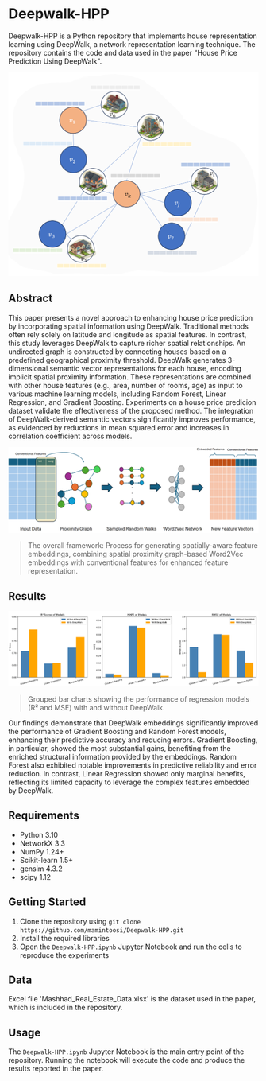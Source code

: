 # Deepwalk-HPP

Deepwalk-HPP is a Python repository that implements house representation learning using DeepWalk, a network representation learning technique. The repository contains the code and data used in the paper "House Price Prediction Using DeepWalk".

![](images/graph.png)

## Abstract

This paper presents a novel approach to enhancing house price prediction by incorporating spatial information using DeepWalk. Traditional methods often rely solely on latitude and longitude as spatial features. In contrast, this study leverages DeepWalk to capture richer spatial relationships. An undirected graph is constructed by connecting houses based on a predefined geographical proximity threshold. DeepWalk generates 3-dimensional semantic vector representations for each house, encoding implicit spatial proximity information. These representations are combined with other house features (e.g., area, number of rooms, age) as input to various machine learning models, including Random Forest, Linear Regression, and Gradient Boosting. Experiments on a house price predicion dataset validate the effectiveness of the proposed method. The integration of DeepWalk-derived semantic vectors significantly improves performance, as evidenced by reductions in mean squared error and increases in correlation coefficient across models.

![](images/proposedModel.png)

> The overall framework: Process for generating spatially-aware feature embeddings, combining spatial proximity graph-based Word2Vec embeddings with conventional features for enhanced feature representation.

## Results

![](images/results.png)

> Grouped bar charts showing the performance of regression models (R² and MSE) with and without DeepWalk.

Our findings demonstrate that DeepWalk embeddings significantly improved the performance of Gradient Boosting and Random Forest models, enhancing their predictive accuracy and reducing errors. Gradient Boosting, in particular, showed the most substantial gains, benefiting from the enriched structural information provided by the embeddings. Random Forest also exhibited notable improvements in predictive reliability and error reduction. In contrast, Linear Regression showed only marginal benefits, reflecting its limited capacity to leverage the complex features embedded by DeepWalk.

## Requirements

- Python 3.10
- NetworkX 3.3
- NumPy 1.24+
- Scikit-learn 1.5+
- gensim 4.3.2
- scipy 1.12

## Getting Started

1. Clone the repository using `git clone https://github.com/mamintoosi/Deepwalk-HPP.git`
2. Install the required libraries
3. Open the `Deepwalk-HPP.ipynb` Jupyter Notebook and run the cells to reproduce the experiments

## Data

Excel file 'Mashhad_Real_Estate_Data.xlsx' is the dataset used in the paper, which is included in the repository.

## Usage

The `Deepwalk-HPP.ipynb` Jupyter Notebook is the main entry point of the repository. Running the notebook will execute the code and produce the results reported in the paper.
